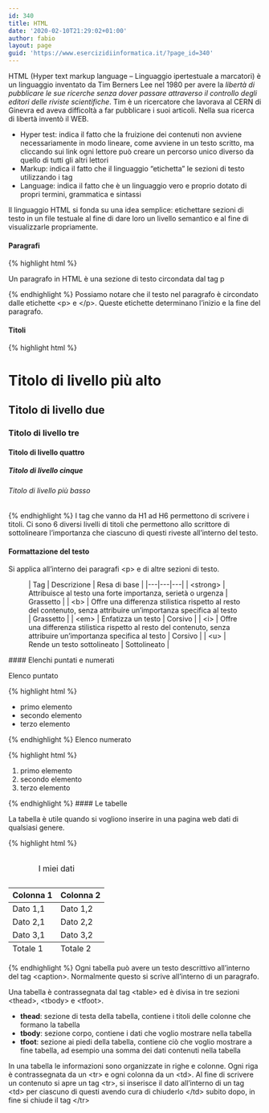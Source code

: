 ```yaml
---
id: 340
title: HTML
date: '2020-02-10T21:29:02+01:00'
author: fabio
layout: page
guid: 'https://www.esercizidiinformatica.it/?page_id=340'
---
```


HTML (Hyper text markup language – Linguaggio ipertestuale a marcatori) è un linguaggio inventato da Tim Berners Lee nel 1980 per avere la *libertà di pubblicare le sue ricerche senza dover passare attraverso il controllo degli editori delle riviste scientifiche*. Tim è un ricercatore che lavorava al CERN di Ginevra ed aveva difficoltà a far pubblicare i suoi articoli. Nella sua ricerca di libertà inventò il WEB.

- Hyper test: indica il fatto che la fruizione dei contenuti non avviene necessariamente in modo lineare, come avviene in un testo scritto, ma cliccando sui link ogni lettore può creare un percorso unico diverso da quello di tutti gli altri lettori
- Markup: indica il fatto che il linguaggio “etichetta” le sezioni di testo utilizzando i tag
- Language: indica il fatto che è un linguaggio vero e proprio dotato di propri termini, grammatica e sintassi

Il linguaggio HTML si fonda su una idea semplice: etichettare sezioni di testo in un file testuale al fine di dare loro un livello semantico e al fine di visualizzarle propriamente.

#### Paragrafi


{% highlight html %}
<p>Un paragrafo in HTML è una sezione di testo 
circondata dal tag p</p>
{% endhighlight %}

</div>Possiamo notare che il testo nel paragrafo è circondato dalle etichette &lt;p&gt; e &lt;/p&gt;. Queste etichette determinano l’inizio e la fine del paragrafo.

#### Titoli


{% highlight html %}
<h1>Titolo di livello più alto</h1>
<h2>Titolo di livello due</h2>
<h3>Titolo di livello tre</h3>
<h4>Titolo di livello quattro</h4>
<h5>Titolo di livello cinque</h5>
<h6>Titolo di livello più basso</h6>
{% endhighlight %}

</div>I tag che vanno da H1 ad H6 permettono di scrivere i titoli. Ci sono 6 diversi livelli di titoli che permettono allo scrittore di sottolineare l’importanza che ciascuno di questi riveste all’interno del testo.

#### Formattazione del testo

Si applica all’interno dei paragrafi &lt;p&gt; e di altre sezioni di testo.

<figure class="wp-block-table">| Tag | Descrizione | Resa di base |
|---|---|---|
| &lt;strong&gt; | Attribuisce al testo una forte importanza, serietà o urgenza | Grassetto |
| &lt;b&gt; | Offre una differenza stilistica rispetto al resto del contenuto, senza attribuire un’importanza specifica al testo | Grassetto |
| &lt;em&gt; | Enfatizza un testo | Corsivo |
| &lt;i&gt; | Offre una differenza stilistica rispetto al resto del contenuto, senza attribuire un’importanza specifica al testo | Corsivo |
| &lt;u&gt; | Rende un testo sottolineato | Sottolineato |

</figure>#### Elenchi puntati e numerati 

Elenco puntato


{% highlight html %}
<ul>
  <li>primo elemento</li>
  <li>secondo elemento</li>
  <li>terzo elemento</li>
</ul>
{% endhighlight %}

</div>Elenco numerato


{% highlight html %}
<ol>
  <li>primo elemento</li>
  <li>secondo elemento</li>
  <li>terzo elemento</li>
</ol>
{% endhighlight %}

</div>#### Le tabelle 

La tabella è utile quando si vogliono inserire in una pagina web dati di qualsiasi genere.


{% highlight html %}
<table>
    <caption>
        <p>I miei dati</p>
    </caption>
    <thead>
        <tr><th>Colonna 1</th><th>Colonna 2</th></tr>
    </thead>
    <tbody>
        <tr><td>Dato 1,1</td><td>Dato 1,2</td></tr>
        <tr><td>Dato 2,1</td><td>Dato 2,2</td></tr>
        <tr><td>Dato 3,1</td><td>Dato 3,2</td></tr>
    </tbody>
    <tfoot>
        <tr><td>Totale 1</td><td>Totale 2</td></tr>
    </tfoot>
</table>
{% endhighlight %}

</div>Ogni tabella può avere un testo descrittivo all’interno del tag &lt;caption&gt;. Normalmente questo si scrive all’interno di un paragrafo.

Una tabella è contrassegnata dal tag &lt;table&gt; ed è divisa in tre sezioni &lt;thead&gt;, &lt;tbody&gt; e &lt;tfoot&gt;.

- **thead**: sezione di testa della tabella, contiene i titoli delle colonne che formano la tabella
- **tbody**: sezione corpo, contiene i dati che voglio mostrare nella tabella
- **tfoot**: sezione ai piedi della tabella, contiene ciò che voglio mostrare a fine tabella, ad esempio una somma dei dati contenuti nella tabella

In una tabella le informazioni sono organizzate in righe e colonne. Ogni riga è contrassegnata da un &lt;tr&gt; e ogni colonna da un &lt;td&gt;. Al fine di scrivere un contenuto si apre un tag &lt;tr&gt;, si inserisce il dato all’interno di un tag &lt;td&gt; per ciascuno di questi avendo cura di chiuderlo &lt;/td&gt; subito dopo, in fine si chiude il tag &lt;/tr&gt;